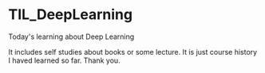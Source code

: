# TIL_DeepLearning

Today's learning about Deep Learning

It includes self studies about books or some lecture.
It is just course history I haved learned so far.
Thank you.
